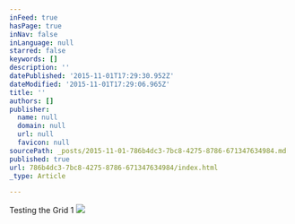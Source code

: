 ```yaml
---
inFeed: true
hasPage: true
inNav: false
inLanguage: null
starred: false
keywords: []
description: ''
datePublished: '2015-11-01T17:29:30.952Z'
dateModified: '2015-11-01T17:29:06.965Z'
title: ''
authors: []
publisher:
  name: null
  domain: null
  url: null
  favicon: null
sourcePath: _posts/2015-11-01-786b4dc3-7bc8-4275-8786-671347634984.md
published: true
url: 786b4dc3-7bc8-4275-8786-671347634984/index.html
_type: Article

---
```

Testing the Grid 1
![](https://the-grid-user-content.s3-us-west-2.amazonaws.com/1e9bca96-0fb9-4e63-8ee3-aa5e4b3ddc84.jpg)